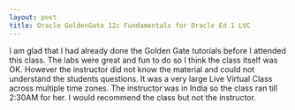 ```yaml
---
layout: post
title: Oracle GoldenGate 12c Fundamentals for Oracle Ed 1 LVC
---
```


I am glad that I had already done the Golden Gate tutorials before I attended this class. The labs were great and fun to do so I think the class itself was OK. However the instructor did not know the material and could not understand the students questions. It was a very large Live Virtual Class across multiple time zones. The instructor was in India so the class ran till 2:30AM for her. I would recommend the class but not the instructor.

